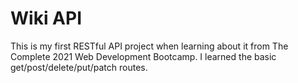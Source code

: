 # Wiki API

This is my first RESTful API project when learning about it from The Complete 2021 Web Development Bootcamp. I learned the basic get/post/delete/put/patch routes.
